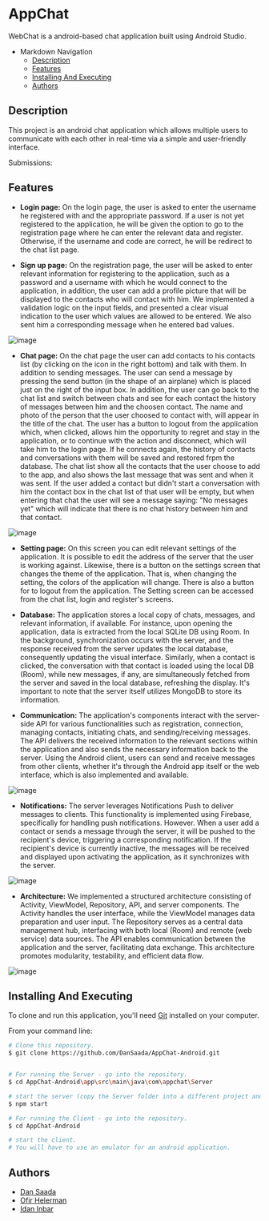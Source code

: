 # AppChat
WebChat is a android-based chat application built using Android Studio.

<!-- TOC -->
- Markdown Navigation
    - [Description](#Description)
    - [Features](#Features)
    - [Installing And Executing](#Installing-And-Executing)
    - [Authors](#Authors)
<!-- /TOC -->

## Description
This project is an android chat application which allows multiple users to communicate with each other in real-time via a simple and user-friendly interface.

Submissions:

## Features
* **Login page:**
On the login page, the user is asked to enter the username he registered with and the appropriate password.
If a user is not yet registered to the application, he will be given the option to go to the registration page where he can enter the relevant data and register.
Otherwise, if the username and code are correct, he will be redirect to the chat list page.

* **Sign up page:**
On the registration page, the user will be asked to enter relevant information for registering to the application, such as a password and a username with which he would connect to the application, in addition, the user can add a profile picture that will be displayed to the contacts who will contact  with him.
We implemented a validation logic on the input fields, and presented a clear visual indication to the user which values are allowed to be entered. We also sent him a corresponding message when he entered bad values.

![image](https://github.com/DanSaada/AppChat-Android/assets/112869076/859a6290-261b-4a1a-963b-7de446b6a5de)


* **Chat page:** On the chat page the user can add contacts to his contacts list (by clicking on the icon in the right bottom) and talk with them.
In addition to sending messages.
The user can send a message by pressing the send button (in the shape of an airplane) which is placed just on the right of the input box.
In addition, the user can go back to the chat list and switch between chats and see for each contact the history of messages between him and the choosen contact. The name and photo of the person that the user choosed to contact with, will appear in the title of the chat.
The user has a button to logout from the application which, when clicked, allows him the opportunity to regret and stay in the application, or to continue with the action and disconnect, which will take him to the login page. If he connects again, the history of contacts and conversations with them will be saved and restored frpm the database.
The chat list show all the contacts that the user choose to add to the app, and also shows the last message that was sent and when it was sent. If the user added a contact but didn't start a conversation with him the contact box in the chat list of that user will be empty, but when entering that chat the user will see a message saying: "No messages yet" which will indicate that there is no chat history between him and that contact.

![image](https://github.com/DanSaada/AppChat-Android/assets/112869076/43491eb5-4638-4595-bad1-8aa16cf6d9d3)


* **Setting page:** On this screen you can edit relevant settings of the application. It is possible to edit the address of the server that the user is working against. Likewise, there is a button on the settings screen that changes the theme of the application. That is, when changing the setting, the colors of the application will change. There is also a button for to logout from the application. The Setting screen can be accessed from the chat list, login and register's screens.


* **Database:** The application stores a local copy of chats, messages, and relevant information, if available. For instance, upon opening the application, data is extracted from the local SQLite DB using Room. In the background, synchronization occurs with the server, and the response received from the server updates the local database, consequently updating the visual interface.
Similarly, when a contact is clicked, the conversation with that contact is loaded using the local DB (Room), while new messages, if any, are simultaneously fetched from the server and saved in the local database, refreshing the display.
It's important to note that the server itself utilizes MongoDB to store its information.


* **Communication:** The application's components interact with the server-side API for various functionalities such as registration, connection, managing contacts, initiating chats, and sending/receiving messages. The API delivers the received information to the relevant sections within the application and also sends the necessary information back to the server.
Using the Android client, users can send and receive messages from other clients, whether it's through the Android app itself or the web interface, which is also implemented and available.

![image](https://github.com/DanSaada/AppChat-Android/assets/112869076/1ecd5827-7b23-40d3-b293-cb75a636145e)



* **Notifications:** The server leverages Notifications Push to deliver messages to clients. This functionality is implemented using Firebase, specifically for handling push notifications. However.
When a user add a contact or sends a message through the server, it will be pushed to the recipient's device, triggering a corresponding notification. If the recipient's device is currently inactive, the messages will be received and displayed upon activating the application, as it synchronizes with the server.

![image](https://github.com/DanSaada/AppChat-Android/assets/112869076/11155b3d-caa2-4d78-af8b-10427b1a2170)


* **Architecture:** We implemented a structured architecture consisting of Activity, ViewModel, Repository, API, and server components. The Activity handles the user interface, while the ViewModel manages data preparation and user input. The Repository serves as a central data management hub, interfacing with both local (Room) and remote (web service) data sources. The API enables communication between the application and the server, facilitating data exchange. This architecture promotes modularity, testability, and efficient data flow.

![image](https://github.com/DanSaada/AppChat-Android/assets/112869076/7d810deb-5936-4eae-9a39-8cb729ce69f0)



## Installing And Executing
    
To clone and run this application, you'll need [Git](https://git-scm.com) installed on your computer.
  
From your command line:
  
```bash
# Clone this repository.
$ git clone https://github.com/DanSaada/AppChat-Android.git


# For running the Server - go into the repository.
$ cd AppChat-Android\app\src\main\java\com\appchat\Server

# start the server (copy the Server folder into a different project and execute it from there).
$ npm start

# For running the Client - go into the repository.
$ cd AppChat-Android

# start the client.
# You will have to use an emulator for an android application.

```
  
## Authors
- [Dan Saada](https://github.com/DanSaada)
- [Ofir Helerman](https://github.com/OfirHelerman)
- [Idan Inbar](https://github.com/idaninbar)

